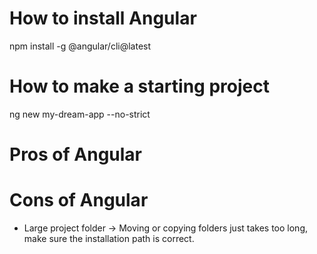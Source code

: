 # How to install Angular
npm install -g @angular/cli@latest

# How to make a starting project
ng new my-dream-app --no-strict

# Pros of Angular

# Cons of Angular
- Large project folder -> Moving or copying folders just takes too long, make sure the installation path is correct.
